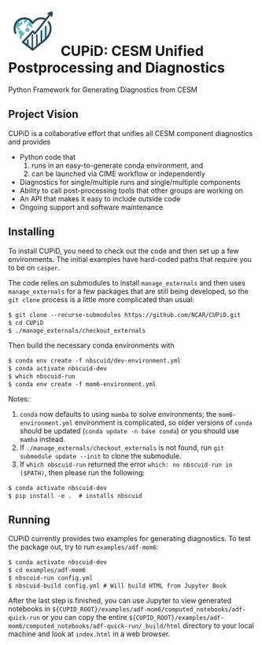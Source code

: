 # <img src="images/logo.png" alt="CUPiD Logo" width=100 /> CUPiD: CESM Unified Postprocessing and Diagnostics
Python Framework for Generating Diagnostics from CESM

## Project Vision

CUPiD is a collaborative effort that unifies all CESM component diagnostics and provides

- Python code that
  1. runs in an easy-to-generate conda environment, and
  1. can be launched via CIME workflow or independently
- Diagnostics for single/multiple runs and single/multiple components
- Ability to call post-processing tools that other groups are working on
- An API that makes it easy to include outside code
- Ongoing support and software maintenance

## Installing

To install CUPiD, you need to check out the code and then set up a few environments.
The initial examples have hard-coded paths that require you to be on `casper`.

The code relies on submodules to install `manage_externals` and then uses `manage_externals` for a few packages that are still being developed,
so the `git clone` process is a little more complicated than usual:

```
$ git clone --recurse-submodules https://github.com/NCAR/CUPiD.git
$ cd CUPiD
$ ./manage_externals/checkout_externals
```

Then build the necessary conda environments with

```
$ conda env create -f nbscuid/dev-environment.yml
$ conda activate nbscuid-dev
$ which nbscuid-run
$ conda env create -f mom6-environment.yml
```

Notes:

1. `conda` now defaults to using `mamba` to solve environments; the `mom6-environment.yml` environment is complicated, so older versions of `conda` should be updated (`conda update -n base conda`) or you should use `mamba` instead.
1. If `./manage_externals/checkout_externals` is not found, run `git submodule update --init` to clone the submodule.
1. If `which nbscuid-run` returned the error `which: no nbscuid-run in ($PATH)`, then please run the following:

```
$ conda activate nbscuid-dev
$ pip install -e .  # installs nbscuid
```

## Running

CUPiD currently provides two examples for generating diagnostics.
To test the package out, try to run `examples/adf-mom6`:

```
$ conda activate nbscuid-dev
$ cd examples/adf-mom6
$ nbscuid-run config.yml
$ nbscuid-build config.yml # Will build HTML from Jupyter Book
```

After the last step is finished, you can use Jupyter to view generated notebooks in `${CUPID_ROOT}/examples/adf-mom6/computed_notebooks/adf-quick-run`
or you can copy the entire `${CUPID_ROOT}/examples/adf-mom6/computed_notebooks/adf-quick-run/_build/html`
directory to your local machine and look at `index.html` in a web browser.
